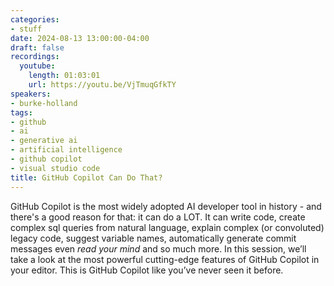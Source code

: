 ```yaml
---
categories:
- stuff
date: 2024-08-13 13:00:00-04:00
draft: false
recordings:
  youtube:
    length: 01:03:01
    url: https://youtu.be/VjTmuqGfkTY
speakers:
- burke-holland
tags:
- github
- ai
- generative ai
- artificial intelligence
- github copilot
- visual studio code
title: GitHub Copilot Can Do That?
---
```



GitHub Copilot is the most widely adopted AI developer tool in history - and there's a good reason for that: it can do a LOT. It can write code, create complex sql queries from natural language, explain complex (or convoluted) legacy code, suggest variable names, automatically generate commit messages even _read your mind_ and so much more. In this session, we’ll take a look at the most powerful cutting-edge features of GitHub Copilot in your editor. This is GitHub Copilot like you’ve never seen it before.


